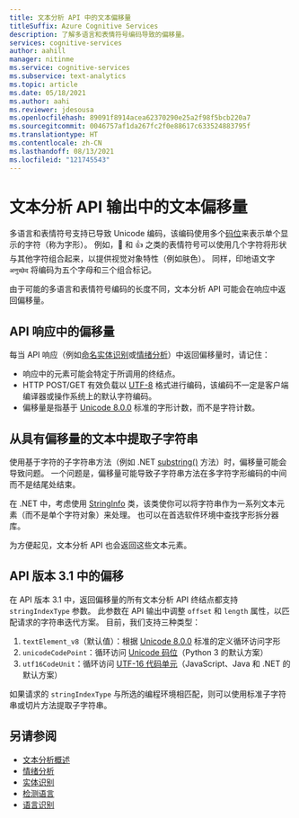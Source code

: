 ```yaml
---
title: 文本分析 API 中的文本偏移量
titleSuffix: Azure Cognitive Services
description: 了解多语言和表情符号编码导致的偏移量。
services: cognitive-services
author: aahill
manager: nitinme
ms.service: cognitive-services
ms.subservice: text-analytics
ms.topic: article
ms.date: 05/18/2021
ms.author: aahi
ms.reviewer: jdesousa
ms.openlocfilehash: 89091f8914acea62370290e25a2f98f5bcb220a7
ms.sourcegitcommit: 0046757af1da267fc2f0e88617c633524883795f
ms.translationtype: HT
ms.contentlocale: zh-CN
ms.lasthandoff: 08/13/2021
ms.locfileid: "121745543"
---
```

# <a name="text-offsets-in-the-text-analytics-api-output"></a>文本分析 API 输出中的文本偏移量

多语言和表情符号支持已导致 Unicode 编码，该编码使用多个[码位](https://wikipedia.org/wiki/Code_point)来表示单个显示的字符（称为字形）。 例如，🌷 和 👍 之类的表情符号可以使用几个字符将形状与其他字符组合起来，以提供视觉对象特性（例如肤色）。 同样，印地语文字 `अनुच्छेद` 将编码为五个字母和三个组合标记。

由于可能的多语言和表情符号编码的长度不同，文本分析 API 可能会在响应中返回偏移量。

## <a name="offsets-in-the-api-response"></a>API 响应中的偏移量 

每当 API 响应（例如[命名实体识别](../how-tos/text-analytics-how-to-entity-linking.md)或[情绪分析](../how-tos/text-analytics-how-to-sentiment-analysis.md)）中返回偏移量时，请记住：

* 响应中的元素可能会特定于所调用的终结点。 
* HTTP POST/GET 有效负载以 [UTF-8](https://www.w3schools.com/charsets/ref_html_utf8.asp) 格式进行编码，该编码不一定是客户端编译器或操作系统上的默认字符编码。
* 偏移量是指基于 [Unicode 8.0.0](https://unicode.org/versions/Unicode8.0.0) 标准的字形计数，而不是字符计数。

## <a name="extracting-substrings-from-text-with-offsets"></a>从具有偏移量的文本中提取子字符串

使用基于字符的子字符串方法（例如 .NET [substring()](/dotnet/api/system.string.substring) 方法）时，偏移量可能会导致问题。 一个问题是，偏移量可能导致子字符串方法在多字符字形编码的中间而不是结尾处结束。

在 .NET 中，考虑使用 [StringInfo](/dotnet/api/system.globalization.stringinfo) 类，该类使你可以将字符串作为一系列文本元素（而不是单个字符对象）来处理。 也可以在首选软件环境中查找字形拆分器库。 

为方便起见，文本分析 API 也会返回这些文本元素。

## <a name="offsets-in-api-version-31"></a>API 版本 3.1 中的偏移

在 API 版本 3.1 中，返回偏移量的所有文本分析 API 终结点都支持 `stringIndexType` 参数。 此参数在 API 输出中调整 `offset` 和 `length` 属性，以匹配请求的字符串迭代方案。 目前，我们支持三种类型：

1. `textElement_v8`（默认值）：根据 [Unicode 8.0.0](https://unicode.org/versions/Unicode8.0.0) 标准的定义循环访问字形
2. `unicodeCodePoint`：循环访问 [Unicode 码位](http://www.unicode.org/versions/Unicode13.0.0/ch02.pdf#G25564)（Python 3 的默认方案）
3. `utf16CodeUnit`：循环访问 [UTF-16 代码单元](https://unicode.org/faq/utf_bom.html#UTF16)（JavaScript、Java 和 .NET 的默认方案）

如果请求的 `stringIndexType` 与所选的编程环境相匹配，则可以使用标准子字符串或切片方法提取子字符串。 

## <a name="see-also"></a>另请参阅

* [文本分析概述](../overview.md)
* [情绪分析](../how-tos/text-analytics-how-to-sentiment-analysis.md)
* [实体识别](../how-tos/text-analytics-how-to-entity-linking.md)
* [检测语言](../how-tos/text-analytics-how-to-keyword-extraction.md)
* [语言识别](../how-tos/text-analytics-how-to-language-detection.md)
